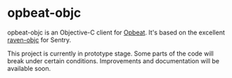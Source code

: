 opbeat-objc
===========

opbeat-objc is an Objective-C client for [Opbeat](http://www.opbeat.com). It's based on the excellent [raven-objc](https://github.com/getsentry/raven-objc) for Sentry.

This project is currently in prototype stage. Some parts of the code will break under certain conditions. Improvements and documentation will be available soon.
